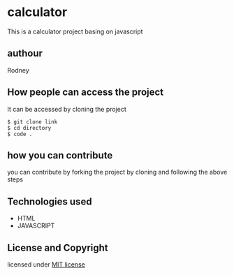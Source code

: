 # calculator
This is a calculator project basing on javascript 
## authour
Rodney
## How people can access the project
It can be accessed by cloning the project
```
$ git clone link
$ cd directory
$ code .
 ```
 ## how you can contribute 
 you can contribute by forking the project by cloning and following the above steps
 ## Technologies used
 * HTML
 * JAVASCRIPT
 ## License and Copyright
 licensed under [MIT license](https://choosealicense.com/)